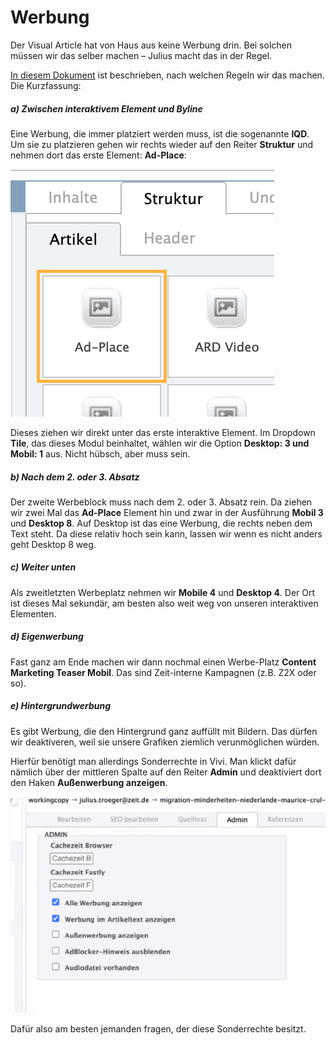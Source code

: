 # Werbung

Der Visual Article hat von Haus aus keine Werbung drin. Bei solchen müssen wir das selber machen – Julius macht das in der Regel.

[In diesem Dokument](https://paper.dropbox.com/doc/Frei-platzierbare-Adplaces-in-visual-articles--BwMNhu~vqBIuJOLOZyuOtW1oAg-8QjjSoOyEFWVtHrzyKRXw) ist beschrieben, nach welchen Regeln wir das machen. Die Kurzfassung:

##### a) Zwischen interaktivem Element und Byline

Eine Werbung, die immer platziert werden muss, ist die sogenannte **IQD**. Um sie zu platzieren gehen wir rechts wieder auf den Reiter **Struktur** und nehmen dort das erste Element: **Ad-Place**:

![](./images/vivi_vis_art_6_ad_place.png)

Dieses ziehen wir direkt unter das erste interaktive Element. Im Dropdown **Tile**, das dieses Modul beinhaltet, wählen wir die Option **Desktop: 3 und Mobil: 1** aus. Nicht hübsch, aber muss sein.

##### b) Nach dem 2. oder 3. Absatz

Der zweite Werbeblock muss nach dem 2. oder 3. Absatz rein. Da ziehen wir zwei Mal das **Ad-Place** Element hin und zwar in der Ausführung **Mobil 3** und **Desktop 8**. Auf Desktop ist das eine Werbung, die rechts neben dem Text steht. Da diese relativ hoch sein kann, lassen wir wenn es nicht anders geht Desktop 8 weg.

##### c) Weiter unten

Als zweitletzten Werbeplatz nehmen wir **Mobile 4** und **Desktop 4**. Der Ort ist dieses Mal sekundär, am besten also weit weg von unseren interaktiven Elementen.

##### d) Eigenwerbung

Fast ganz am Ende machen wir dann nochmal einen Werbe-Platz **Content Marketing Teaser Mobil**. Das sind Zeit-interne Kampagnen (z.B. Z2X oder so).

##### e) Hintergrundwerbung

Es gibt Werbung, die den Hintergrund ganz auffüllt mit Bildern. Das dürfen wir deaktiveren, weil sie unsere Grafiken ziemlich verunmöglichen würden.

Hierfür benötigt man allerdings Sonderrechte in Vivi. Man klickt dafür nämlich über der mittleren Spalte auf den Reiter **Admin** und deaktiviert dort den Haken **Außenwerbung anzeigen**.

![](./images/vivi_vis_art_7_admin.png)

Dafür also am besten jemanden fragen, der diese Sonderrechte besitzt.
